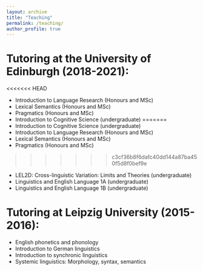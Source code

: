 ```yaml
---
layout: archive
title: "Teaching"
permalink: /teaching/
author_profile: true
---
```


Tutoring at the University of Edinburgh (2018-2021):
======
<<<<<<< HEAD
* Introduction to Language Research (Honours and MSc)
* Lexical Semantics (Honours and MSc)
* Pragmatics (Honours and MSc)
* Introduction to Cognitive Science (undergraduate)
=======
* Introduction to Cognitive Science (undergraduate)
* Introduction to Language Research (Honours and MSc)
* Lexical Semantics (Honours and MSc)
* Pragmatics (Honours and MSc)
>>>>>>> c3cf36b8f6dafc40dd144a87ba450f5d8f0bef9e
* LEL2D: Cross-linguistic Variation: Limits and Theories (undergraduate)
* Linguistics and English Language 1A (undergraduate)
* Linguistics and English Language 1B (undergraduate)

Tutoring at Leipzig University (2015-2016):
======
* English phonetics and phonology
* Introduction to German linguistics
* Introduction to synchronic linguistics
* Systemic linguistics: Morphology, syntax, semantics
